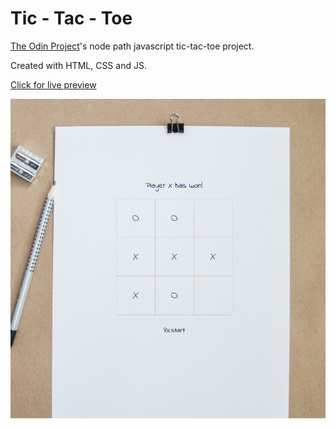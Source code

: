 # Tic - Tac - Toe

[The Odin Project](https://www.theodinproject.com/lessons/node-path-javascript-tic-tac-toe)'s node path javascript tic-tac-toe project.

Created with HTML, CSS and JS.

[Click for live preview](https://fatiharapoglu.github.io/ticTacToe)

![RPS](assets/readme.png)